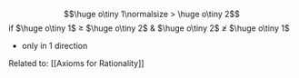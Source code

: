 $$\huge o\tiny 1\normalsize > \huge o\tiny 2$$
if $\huge o\tiny 1$ ≥ $\huge o\tiny 2$ & $\huge o\tiny 2$ $\ngeqslant$ $\huge o\tiny 1$
- only in 1 direction

Related to: [[Axioms for Rationality]]

